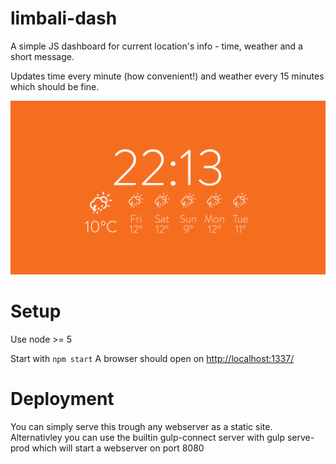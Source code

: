 # limbali-dash
A simple JS dashboard for current location's info - time, weather and a short message.

Updates time every minute (how convenient!) and weather every 15 minutes which should be fine.

![example](img/limbali-dash-example.png)

# Setup

Use node >= 5

Start with `npm start`
A browser should open on [http://localhost:1337/](http://localhost:1337/)

# Deployment
You can simply serve this trough any webserver as a static site.
Alternativley you can use the builtin gulp-connect server with gulp serve-prod which will start a webserver on port 8080
